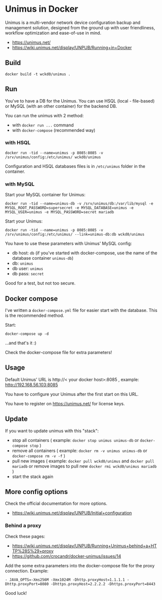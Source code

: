# Unimus in Docker

Unimus is a multi-vendor network device configuration backup and management solution, designed from the ground up with user friendliness, workflow optimization and ease-of-use in mind.

  - https://unimus.net/
  - https://wiki.unimus.net/display/UNPUB/Running+in+Docker

## Build

```
docker build -t wckd0/unimus .
```

## Run

You've to have a DB for the Unimus.
You can use HSQL (local - file-based) or MySQL (with an other container) for the backend DB.

You can run the unimus with 2 method:
  - with `docker run ...` command
  - with `docker-compose` (recommended way)

### with HSQL

```
docker run -tid --name=unimus -p 8085:8085 -v /srv/unimus/config:/etc/unimus/ wckd0/unimus
```

Configuration and HSQL databases files is in `/etc/unimus` folder in the container.

### with MySQL

Start your MySQL container for Unimus:

```
docker run -tid --name=unimus-db -v /srv/unimus/db:/var/lib/mysql -e MYSQL_ROOT_PASSWORD=supersecret -e MYSQL_DATABASE=unimus -e MYSQL_USER=unimus -e MYSQL_PASSWORD=secret mariadb
```

Start your Unimus:

```
docker run -tid --name=unimus -p 8085:8085 -v /srv/unimus/config:/etc/unimus/ --link=unimus-db:db wckd0/unimus
```

You have to use these parameters with Unimus' MySQL config:
  - db host: `db` (if you've started with docker-compose, use the name of the database container `unimus-db`)
  - db: `unimus`
  - db user: `unimus`
  - db pass: `secret`

Good for a test, but not too secure.

## Docker compose

I've written a `docker-compose.yml` file for easier start with the database. This is the recommended method.

Start:
```
docker-compose up -d
```

...and that's it :)


Check the docker-compose file for extra parameters!

## Usage

Default Unimus' URL is http://< your docker host>:8085 , example: http://192.168.56.103:8085

You have to configure your Unimus after the first start on this URL.

You have to register on https://unimus.net/ for license keys.

## Update

If you want to update unimus with this "stack":
  - stop all containers ( example: `docker stop unimus unimus-db` or `docker-compose stop` )
  - remove all containers ( example: `docker rm -v unimus unimus-db` or `docker-compose rm -v -f` )
  - pull new images ( example: `docker pull wckd0/unimus` and `docker pull mariadb` or remove images to pull new `docker rmi wckd0/unimus mariadb` )
  - start the stack again


## More config options

Check the official documentation for more options.

  - https://wiki.unimus.net/display/UNPUB/Initial+configuration

### Behind a proxy

Check these pages:
  - https://wiki.unimus.net/display/UNPUB/Running+Unimus+behind+a+HTTP%28S%29+proxy
  - https://github.com/crocandr/docker-unimus/issues/14

Add the some extra parameters into the docker-compose file for the proxy connection. Example:
```
- JAVA_OPTS=-Xms256M -Xmx1024M -Dhttp.proxyHost=1.1.1.1 -Dhttp.proxyPort=8080 -Dhttps.proxyHost=2.2.2.2 -Dhttps.proxyPort=8443
```



Good luck!
